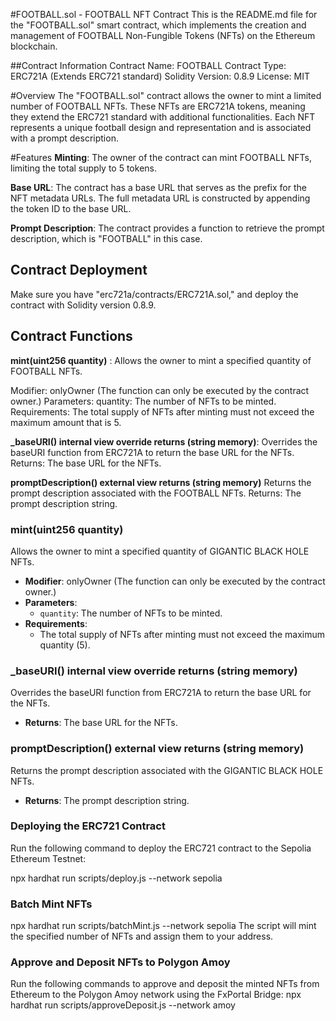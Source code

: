 #FOOTBALL.sol - FOOTBALL NFT Contract
This is the README.md file for the "FOOTBALL.sol" smart contract, which implements the creation and management of FOOTBALL Non-Fungible Tokens (NFTs) on the Ethereum blockchain.

##Contract Information
Contract Name: FOOTBALL
Contract Type: ERC721A (Extends ERC721 standard)
Solidity Version: 0.8.9
License: MIT

#Overview
The "FOOTBALL.sol" contract allows the owner to mint a limited number of FOOTBALL NFTs. These NFTs are ERC721A tokens, meaning they extend the ERC721 standard with additional functionalities. Each NFT represents a unique football design and representation and is associated with a prompt description.

#Features
**Minting**: The owner of the contract can mint FOOTBALL NFTs, limiting the total supply to 5 tokens.

**Base URL**: The contract has a base URL that serves as the prefix for the NFT metadata URLs. The full metadata URL is constructed by appending the token ID to the base URL.

**Prompt Description**: The contract provides a function to retrieve the prompt description, which is "FOOTBALL" in this case.

## Contract Deployment

Make sure you have "erc721a/contracts/ERC721A.sol," and deploy the contract with Solidity version 0.8.9.

## Contract Functions
**mint(uint256 quantity)** :
Allows the owner to mint a specified quantity of FOOTBALL NFTs.

Modifier: onlyOwner (The function can only be executed by the contract owner.)
Parameters:
quantity: The number of NFTs to be minted.
Requirements:
The total supply of NFTs after minting must not exceed the maximum amount that is 5.

**_baseURI() internal view override returns (string memory)**:
Overrides the baseURI function from ERC721A to return the base URL for the NFTs.
Returns: The base URL for the NFTs.

**promptDescription() external view returns (string memory)**
Returns the prompt description associated with the FOOTBALL NFTs.
Returns: The prompt description string.

### mint(uint256 quantity)

Allows the owner to mint a specified quantity of GIGANTIC BLACK HOLE NFTs.

- **Modifier**: onlyOwner (The function can only be executed by the contract owner.)
- **Parameters**:
  - `quantity`: The number of NFTs to be minted.
- **Requirements**:
  - The total supply of NFTs after minting must not exceed the maximum quantity (5).

### _baseURI() internal view override returns (string memory)

Overrides the baseURI function from ERC721A to return the base URL for the NFTs.

- **Returns**: The base URL for the NFTs.

### promptDescription() external view returns (string memory)

Returns the prompt description associated with the GIGANTIC BLACK HOLE NFTs.

- **Returns**: The prompt description string.


### Deploying the ERC721 Contract

 Run the following command to deploy the ERC721 contract to the Sepolia Ethereum Testnet:

npx hardhat run scripts/deploy.js --network sepolia

  
### Batch Mint NFTs

npx hardhat run scripts/batchMint.js --network sepolia
The script will mint the specified number of NFTs and assign them to your address.

### Approve and Deposit NFTs to Polygon Amoy

Run the following commands to approve and deposit the minted NFTs from Ethereum to the Polygon Amoy network using the FxPortal Bridge:
npx hardhat run scripts/approveDeposit.js --network amoy
